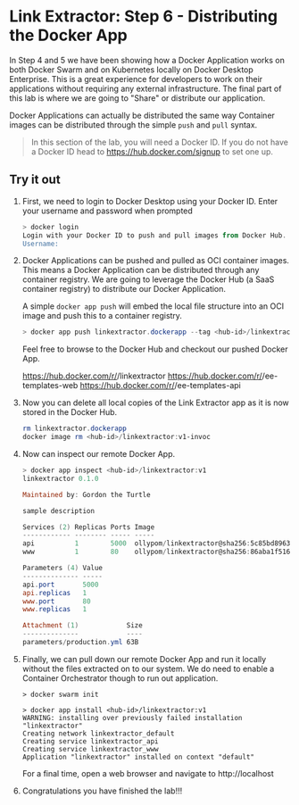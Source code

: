 # Link Extractor: Step 6 - Distributing the Docker App

In Step 4 and 5 we have been showing how a Docker Application works on both
Docker Swarm and on Kubernetes locally on Docker Desktop Enterprise. This is a
great experience for developers to work on their applications without requiring
any external infrastructure. The final part of this lab is where we are going to
"Share" or distribute our application.

Docker Applications can actually be distributed the same way Container images
can be distributed through the simple `push` and `pull` syntax.

> In this section of the lab, you will need a Docker ID. If you do not have a
> Docker ID head to https://hub.docker.com/signup to set one up.

## Try it out

1) First, we need to login to Docker Desktop using your Docker ID.  Enter your username and password when prompted

   ```powershell
   > docker login
   Login with your Docker ID to push and pull images from Docker Hub. If you don't have a Docker ID, head over to             https://hub.docker.com to create one.
   Username:
   ```

2) Docker Applications can be pushed and pulled as OCI container images. This
   means a Docker Application can be distributed through any container registry.
   We are going to leverage the Docker Hub (a SaaS container registry) to
   distribute our Docker Application.

   A simple `docker app push` will embed the local file structure into an OCI
   image and push this to a container registry.

   ```powershell
   > docker app push linkextractor.dockerapp --tag <hub-id>/linkextractor:v1
   ```

   Feel free to browse to the Docker Hub and checkout our pushed Docker App.

   https://hub.docker.com/r/<hub-id>/linkextractor
   https://hub.docker.com/r/<hub-id>/ee-templates-web
   https://hub.docker.com/r/<hub-id>/ee-templates-api

3) Now you can delete all local copies of the Link Extractor app as it is now
   stored in the Docker Hub.

   ```powershell
   rm linkextractor.dockerapp
   docker image rm <hub-id>/linkextractor:v1-invoc
   ```

4) Now can inspect our remote Docker App. 

   ```powershell
   > docker app inspect <hub-id>/linkextractor:v1
   linkextractor 0.1.0
   
   Maintained by: Gordon the Turtle
   
   sample description
   
   Services (2) Replicas Ports Image
   ------------ -------- ----- -----
   api          1        5000  ollypom/linkextractor@sha256:5c85bd896335b6ebc08c95d573ab80d3ef0275cfd61688ca39e7dfbd5be2a4ba
   www          1        80    ollypom/linkextractor@sha256:86aba1f516b447634ba56b8c4dd347ae38e87221e8225a4765245817ce271a89
   
   Parameters (4) Value
   -------------- -----
   api.port       5000
   api.replicas   1
   www.port       80
   www.replicas   1
   
   Attachment (1)            Size
   --------------            ----
   parameters/production.yml 63B
   ```

5) Finally, we can pull down our remote Docker App and run it locally without
   the files extracted on to our system. We do need to enable a Container
   Orchestrator though to run out application.

   ```
   > docker swarm init
   
   > docker app install <hub-id>/linkextractor:v1
   WARNING: installing over previously failed installation "linkextractor"
   Creating network linkextractor_default
   Creating service linkextractor_api
   Creating service linkextractor_www
   Application "linkextractor" installed on context "default"
   ```

   For a final time, open a web browser and navigate to http://localhost

6) Congratulations you have finished the lab!!!
